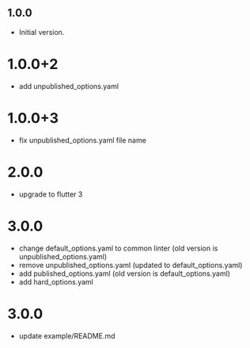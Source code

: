## 1.0.0

- Initial version.

# 1.0.0+2

- add unpublished_options.yaml

# 1.0.0+3

- fix unpublished_options.yaml file name

# 2.0.0

- upgrade to flutter 3

# 3.0.0

- change default_options.yaml to common linter (old version is unpublished_options.yaml)
- remove unpublished_options.yaml (updated to default_options.yaml)
- add published_options.yaml (old version is default_options.yaml)
- add hard_options.yaml

# 3.0.0

- update example/README.md